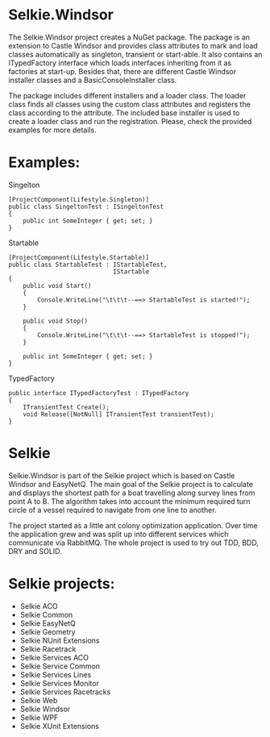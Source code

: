 # Selkie.Windsor

The Selkie.Windsor project creates a NuGet package. The package is an extension to Castle Windsor and provides class attributes to mark and load classes automatically as singleton, transient or start-able. It also contains an ITypedFactory interface which loads interfaces inheriting from it as factories at start-up. Besides that, there are different Castle Windsor installer classes and a BasicConsoleInstaller class. 

The package includes different installers and a loader class. The loader class finds all classes using the custom class attributes and registers the class according to the attribute. The included base installer is used to create a loader class and run the registration.
Please, check the provided examples for more details.

# Examples:

Singelton

    [ProjectComponent(Lifestyle.Singleton)]
    public class SingeltonTest : ISingeltonTest
    {
        public int SomeInteger { get; set; }
    }

Startable

    [ProjectComponent(Lifestyle.Startable)]
    public class StartableTest : IStartableTest,
                                 IStartable
    {
        public void Start()
        {
            Console.WriteLine("\t\t\t--==> StartableTest is started!");
        }

        public void Stop()
        {
            Console.WriteLine("\t\t\t--==> StartableTest is stopped!");
        }

        public int SomeInteger { get; set; }
    }

TypedFactory

    public interface ITypedFactoryTest : ITypedFactory
    {
        ITransientTest Create();
        void Release([NotNull] ITransientTest transientTest);
    }

# Selkie
Selkie.Windsor is part of the Selkie project which is based on Castle Windsor and EasyNetQ. The main goal of the Selkie project is to calculate and displays the shortest path for a boat travelling along survey lines from point A to B. The algorithm takes into account the minimum required turn circle of a vessel required to navigate from one line to another.

The project started as a little ant colony optimization application. Over time the application grew and was split up into different services which communicate via RabbitMQ. The whole project is used to try out TDD, BDD, DRY and SOLID.

# Selkie projects:

* Selkie ACO
* Selkie Common
* Selkie EasyNetQ
* Selkie Geometry
* Selkie NUnit Extensions
* Selkie Racetrack
* Selkie Services ACO
* Selkie Service Common
* Selkie Services Lines
* Selkie Services Monitor
* Selkie Services Racetracks
* Selkie Web
* Selkie Windsor
* Selkie WPF
* Selkie XUnit Extensions
 

